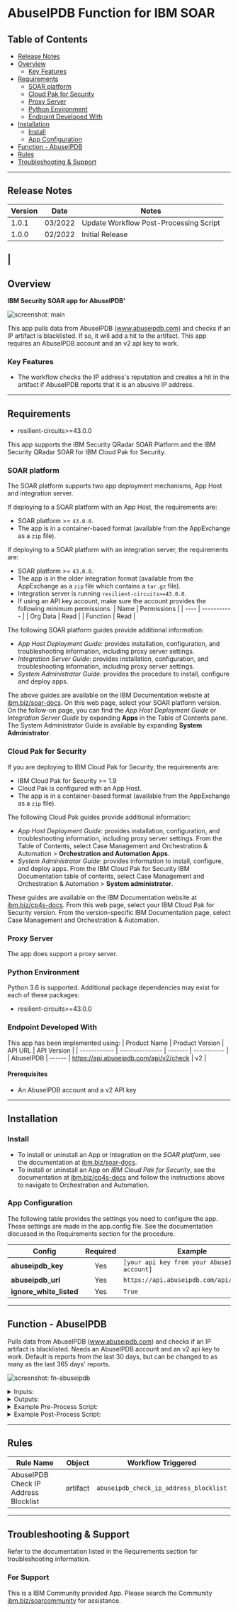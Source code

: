 <!--
  This README.md is generated by running:
  "resilient-sdk docgen -p fn_abuseipdb"

  It is best edited using a Text Editor with a Markdown Previewer. VS Code
  is a good example. Checkout https://guides.github.com/features/mastering-markdown/
  for tips on writing with Markdown

  All fields followed by "::CHANGE_ME::"" should be manually edited

  If you make manual edits and run docgen again, a .bak file will be created

  Store any screenshots in the "doc/screenshots" directory and reference them like:
  ![screenshot: screenshot_1](./screenshots/screenshot_1.png)

  NOTE: If your app is available in the container-format only, there is no need to mention the integration server in this readme.
-->

# AbuseIPDB Function for IBM SOAR

## Table of Contents
- [Release Notes](#release-notes)
- [Overview](#overview)
  - [Key Features](#key-features)
- [Requirements](#requirements)
  - [SOAR platform](#soar-platform)
  - [Cloud Pak for Security](#cloud-pak-for-security)
  - [Proxy Server](#proxy-server)
  - [Python Environment](#python-environment)
  - [Endpoint Developed With](#endpoint-developed-with)
- [Installation](#installation)
  - [Install](#install)
  - [App Configuration](#app-configuration)
- [Function - AbuseIPDB](#function---abuseipdb)
- [Rules](#rules)
- [Troubleshooting & Support](#troubleshooting--support)
---

## Release Notes
<!--
  Specify all changes in this release. Do not remove the release 
  notes of a previous release
-->
| Version | Date | Notes |
| ------- | ---- | ----- |
 1.0.1 | 03/2022 | Update Workflow Post-Processing Script |
| 1.0.0 | 02/2022 | Initial Release |
|
---

## Overview
<!--
  Provide a high-level description of the function itself and its remote software or application.
  The text below is parsed from the "description" and "long_description" attributes in the setup.py file
-->
**IBM Security SOAR app for AbuseIPDB'**

 ![screenshot: main](./doc/screenshots/main.png)

This app pulls data from AbuseIPDB (www.abuseipdb.com) and checks if an IP artifact is blacklisted. If so, it will add a hit to the artifact. This app requires an AbuseIPDB account and an v2 api key to work.

### Key Features
<!--
  List the Key Features of the Integration
-->
* The workflow checks the IP address's reputation and creates a hit in the artifact if AbuseIPDB reports that it is an abusive IP address.

---

## Requirements
<!--
  List any Requirements 
--> 
* resilient-circuits>=43.0.0

This app supports the IBM Security QRadar SOAR Platform and the IBM Security QRadar SOAR for IBM Cloud Pak for Security.

### SOAR platform
The SOAR platform supports two app deployment mechanisms, App Host and integration server.

If deploying to a SOAR platform with an App Host, the requirements are:
* SOAR platform >= `43.0.0`.
* The app is in a container-based format (available from the AppExchange as a `zip` file).

If deploying to a SOAR platform with an integration server, the requirements are:
* SOAR platform >= `43.0.0`.
* The app is in the older integration format (available from the AppExchange as a `zip` file which contains a `tar.gz` file).
* Integration server is running `resilient-circuits>=43.0.0`.
* If using an API key account, make sure the account provides the following minimum permissions: 
  | Name | Permissions |
  | ---- | ----------- |
  | Org Data | Read |
  | Function | Read |

The following SOAR platform guides provide additional information: 
* _App Host Deployment Guide_: provides installation, configuration, and troubleshooting information, including proxy server settings. 
* _Integration Server Guide_: provides installation, configuration, and troubleshooting information, including proxy server settings.
* _System Administrator Guide_: provides the procedure to install, configure and deploy apps. 

The above guides are available on the IBM Documentation website at [ibm.biz/soar-docs](https://ibm.biz/soar-docs). On this web page, select your SOAR platform version. On the follow-on page, you can find the _App Host Deployment Guide_ or _Integration Server Guide_ by expanding **Apps** in the Table of Contents pane. The System Administrator Guide is available by expanding **System Administrator**.

### Cloud Pak for Security
If you are deploying to IBM Cloud Pak for Security, the requirements are:
* IBM Cloud Pak for Security >= 1.9
* Cloud Pak is configured with an App Host.
* The app is in a container-based format (available from the AppExchange as a `zip` file).

The following Cloud Pak guides provide additional information: 
* _App Host Deployment Guide_: provides installation, configuration, and troubleshooting information, including proxy server settings. From the Table of Contents, select Case Management and Orchestration & Automation > **Orchestration and Automation Apps**.
* _System Administrator Guide_: provides information to install, configure, and deploy apps. From the IBM Cloud Pak for Security IBM Documentation table of contents, select Case Management and Orchestration & Automation > **System administrator**.

These guides are available on the IBM Documentation website at [ibm.biz/cp4s-docs](https://ibm.biz/cp4s-docs). From this web page, select your IBM Cloud Pak for Security version. From the version-specific IBM Documentation page, select Case Management and Orchestration & Automation.

### Proxy Server
The app does support a proxy server.

### Python Environment
Python 3.6 is supported.
Additional package dependencies may exist for each of these packages:
* resilient-circuits>=43.0.0

### Endpoint Developed With

This app has been implemented using:
| Product Name | Product Version | API URL | API Version |
| ------------ | --------------- | ------- | ----------- |
| AbuseIPDB | ------ | https://api.abuseipdb.com/api/v2/check | v2 |

#### Prerequisites
<!--
List any prerequisites that are needed to use with this endpoint solution. Remove any section that is unnecessary.
-->
* An AbuseIPDB account and a v2 API key

---

## Installation

### Install
* To install or uninstall an App or Integration on the _SOAR platform_, see the documentation at [ibm.biz/soar-docs](https://ibm.biz/soar-docs).
* To install or uninstall an App on _IBM Cloud Pak for Security_, see the documentation at [ibm.biz/cp4s-docs](https://ibm.biz/cp4s-docs) and follow the instructions above to navigate to Orchestration and Automation.

### App Configuration
The following table provides the settings you need to configure the app. These settings are made in the app.config file. See the documentation discussed in the Requirements section for the procedure.

| Config | Required | Example | Description |
| ------ | :------: | ------- | ----------- |
| **abuseipdb_key** | Yes | `[your api key from your AbuseIPDB account]` | -- |
| **abuseipdb_url** | Yes | `https://api.abuseipdb.com/api/v2/check` | -- |
| **ignore_white_listed** | Yes | `True` | -- |


---

## Function - AbuseIPDB
Pulls data from AbuseIPDB (www.abuseipdb.com) and checks if an IP artifact is blacklisted. Needs an AbuseIPDB account and an v2 api key to work. Default is reports from the last 30 days, but can be changed to as many as the last 365 days' reports.

 ![screenshot: fn-abuseipdb ](./doc/screenshots/fn-abuseipdb.png)

<details><summary>Inputs:</summary>
<p>

| Name | Type | Required | Example | Tooltip |
| ---- | :--: | :------: | ------- | ------- |
| `abuseipdb_artifact_type` | `text` | Yes | `-` | - |
| `abuseipdb_range_of_days` | `number` | Yes | 30 | - |
| `abuseipdb_artifact_value` | `text` | Yes | `-` | - |

</p>
</details>

<details><summary>Outputs:</summary>
<p>

> **NOTE:** This example might be in JSON format, but `results` is a Python Dictionary on the SOAR platform.

```python
results = {
  "content": {
    "data": {
      "abuseConfidenceScore": 100,
      "countryCode": "TH",
      "countryName": "Thailand",
      "domain": "cattelecom.com",
      "hostnames": [],
      "ipAddress": "110.77.136.226",
      "ipVersion": 4,
      "isPublic": true,
      "isWhitelisted": false,
      "isp": "CAT Telecom Public Company Ltd",
      "lastReportedAt": "2022-02-08T17:10:55+00:00",
      "numDistinctUsers": 32,
      "reports": [
        {
          "categories": [
            18
          ],
          "comment": "Attempted Brute Force (dovecot)",
          "reportedAt": "2022-02-08T17:10:55+00:00",
          "reporterCountryCode": "GB",
          "reporterCountryName": "United Kingdom of Great Britain and Northern Ireland",
          "reporterId": 34703
        },
        {
          "categories": [
            18
          ],
          "comment": "Email Auth Brute force attack 1/1 in last day",
          "reportedAt": "2022-02-06T19:27:40+00:00",
          "reporterCountryCode": "GB",
          "reporterCountryName": "United Kingdom of Great Britain and Northern Ireland",
          "reporterId": 49881
        }
      ],
      "totalReports": 2,
      "usageType": null
    }
  },
  "inputs": {
    "abuseipdb_artifact_type": "IP Address",
    "abuseipdb_artifact_value": "110.77.136.226"
  },
  "metrics": {
    "execution_time_ms": 298,
    "host": "My Host",
    "package": "fn-abuseipdb",
    "package_version": "1.0.0",
    "timestamp": "2022-02-11 14:18:53",
    "version": "1.0"
  },
  "raw": null,
  "reason": null,
  "success": true,
  "version": 2.0
}
```

</p>
</details>

<details><summary>Example Pre-Process Script:</summary>
<p>

```python
inputs.abuseipdb_artifact_type = artifact.type
inputs.abuseipdb_artifact_value = artifact.value
```

</p>
</details>

<details><summary>Example Post-Process Script:</summary>
<p>

```python
CATEGORIES= {
  3: "Fraud Orders",
  4: "DDoS Attack",
  5: "FTP Brute-Force",
  6: "Ping of Death",
  7: "Phishing",
  8: "Fraud VoIP",
  9: "Open Proxy",
  10: "Web Spam",
  11: "Email Spam",
  12: "Blog Spam",
  13: "VPN IP",
  14: "Port Scan",
  15: "Hacking",
  16: "SQL Injection",
  17: "Spoofing",
  18: "Brute-Force",
  19: "Bad Web Bot",
  20: "Exploited Host",
  21: "Web App Attack",
  22: "SSH",
  23: "IoT Targeted",
}

if results.success:
  if results.content:
    resp_data = results.content['data']
    number_of_reports = resp_data['totalReports']
    country_name = resp_data['countryName']
    most_recent_report = resp_data['lastReportedAt']
    confidence_score = resp_data.get("abuseConfidenceScore", 0)
    
    hit = []
    
    # get clean list of de-duped categories
    categories_names = ""
    if resp_data.get('reports'):
        categories_list = []
        for report in resp_data['reports']:
            categories_list.extend(report["categories"])
        categories_set = set(categories_list)  # dedup list
        categories_names = u', '.join(CATEGORIES.get(item, 'unknown') for item in categories_set)
  
    
    # only return data if there's anything useful
    if number_of_reports or confidence_score:
      hit = [
        {
          "name": "Confidence Score",
          "type": "number",
          "value": "{}".format(confidence_score)
        }, 
        {
          "name": "Number of Reports",
          "type": "number",
          "value": "{}".format(number_of_reports)
        }, 
        {
          "name": "Country",
          "type": "string",
          "value": "{}".format(country_name)
        },
        {
          "name": "Most Recent Report",
          "type": "string",
          "value": "{}".format(most_recent_report)
        },
        {
          "name": "Categories",
          "type": "string",
          "value": "{}".format(categories_names)
        }
        ]
      artifact.addHit("AbuseIPDB Function hits added", hit)
    else:
      incident.addNote("No reports or confidence score to return.")
else:
  incident.addNote("AbuseIPDB Check IP Address Blocklist failed: {}".format(results.reason))

```

</p>
</details>

---





## Rules
| Rule Name | Object | Workflow Triggered |
| --------- | ------ | ------------------ |
| AbuseIPDB Check IP Address Blocklist | artifact | `abuseipdb_check_ip_address_blocklist` |

---

## Troubleshooting & Support
Refer to the documentation listed in the Requirements section for troubleshooting information.

### For Support
This is a IBM Community provided App. Please search the Community [ibm.biz/soarcommunity](https://ibm.biz/soarcommunity) for assistance.
